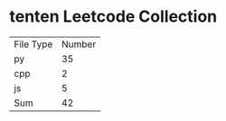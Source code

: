 # tenten Leetcode Collection

<table><tr><td>File Type</td><td>Number</td></tr><tr><td>py</td><td>35</td></tr><tr><td>cpp</td><td>2</td></tr><tr><td>js</td><td>5</td></tr><tr><td>Sum</td><td>42</td></tr></table>